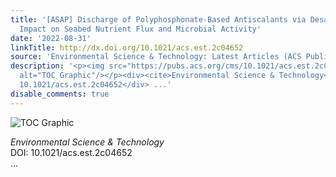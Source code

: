 ```yaml
---
title: '[ASAP] Discharge of Polyphosphonate-Based Antiscalants via Desalination Brine:
  Impact on Seabed Nutrient Flux and Microbial Activity'
date: '2022-08-31'
linkTitle: http://dx.doi.org/10.1021/acs.est.2c04652
source: 'Environmental Science & Technology: Latest Articles (ACS Publications)'
description: '<p><img src="https://pubs.acs.org/cms/10.1021/acs.est.2c04652/asset/images/medium/es2c04652_0006.gif"
  alt="TOC Graphic"/></p><div><cite>Environmental Science & Technology</cite></div><div>DOI:
  10.1021/acs.est.2c04652</div> ...'
disable_comments: true
---
```

<p><img src="https://pubs.acs.org/cms/10.1021/acs.est.2c04652/asset/images/medium/es2c04652_0006.gif" alt="TOC Graphic"/></p><div><cite>Environmental Science & Technology</cite></div><div>DOI: 10.1021/acs.est.2c04652</div> ...